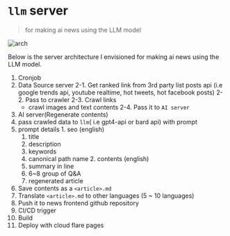 # `llm` server
> for making ai news using the LLM model

![arch](http://www.plantuml.com/plantuml/proxy?cache=no&src=https://raw.githubusercontent.com/filekit-co/llm/main/docs/arch.iuml)


Below is the server architecture I envisioned for making ai news using the LLM model.

1. Cronjob
2. Data Source server
  2-1. Get ranked link from 3rd party list posts api (i.e google trends api, youtube realtime, hot tweets, hot facebook posts)
  2-2. Pass to crawler
  2-3. Crawl links
    - crawl images and text contents
  2-4. Pass it to `AI server`
1. AI server(Regenerate contents)
  1. pass crawled data to `llm`( i.e gpt4-api or bard api) with prompt
  2. prompt details
    1. seo (english)
      1. title
      2. description
      3. keywords
      4. canonical path name
    2. contents (english)
      1. summary in line
      2. 6~8 group of Q&A 
      3. regenerated article
  3. Save contents as a `<article>.md`
2. Translate `<article>.md` to other languages (5 ~ 10 languages)
3. Push it to news frontend github repository
4. CI/CD trigger
5. Build
6. Deploy with cloud flare pages

